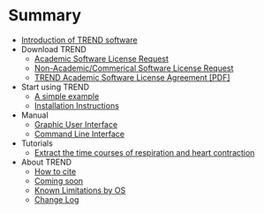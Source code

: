 # Summary

* [Introduction of TREND software](README.md)
* Download TREND
	* [Academic Software License Request](http://biochem.missouri.edu/trend/academic_request.php)
	* [Non-Academic/Commerical Software License	Request](http://biochem.missouri.edu/trend/commerical_request.php)
	* [TREND Academic Software License Agreement [PDF]](http://biochem.missouri.edu/trend/docs/TREND_LicenseAgreement.pdf)
* Start using TREND  
	* [A simple example](doc/intro.md)
	* [Installation Instructions](doc/install.md)  
* Manual  
	* [Graphic User Interface](doc/manual/GUI.md)
	* [Command Line Interface](doc/manual/manual.md)
* Tutorials
	* [Extract the time courses of respiration and heart contraction](doc/tutorial/tutorial.md)
* About TREND
	* [How to cite](doc/how_to_cite.md)
	* [Coming soon](doc/new_features.md)
	* [Known Limitations by OS](doc/Known_limitations_by_OS.md)
	* [Change Log](doc/ChangeLog.md)

